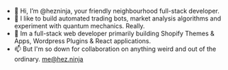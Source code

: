 - 👋 Hi, I’m @hezninja, your friendly neighbourhood full-stack developer.
- 🤖 I like to build automated trading bots, market analysis algorithms and experiment with quantum mechanics. Really.
- 🌱 Im a full-stack web developer primarily building Shopify Themes & Apps, Wordpress Plugins & React applications.
- 📫 But I'm so down for collaboration on anything weird and out of the ordinary. me@hez.ninja

<!---
hezninja/hezninja is a ✨ special ✨ repository because its `README.md` (this file) appears on your GitHub profile.
You can click the Preview link to take a look at your changes.
--->
